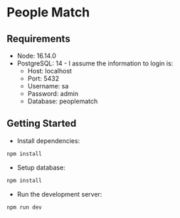 # People Match

## Requirements

- Node: 16.14.0
- PostgreSQL: 14 - I assume the information to login is:
  - Host: localhost
  - Port: 5432
  - Username: sa
  - Password: admin
  - Database: peoplematch

## Getting Started

- Install dependencies:

```bash
npm install
```

- Setup database:

```bash
npm install
```

- Run the development server:

```bash
npm run dev
```

